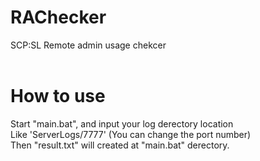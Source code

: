 # RAChecker
SCP:SL Remote admin usage chekcer<br>
<br>
# How to use
Start "main.bat", and input your log derectory location<br>
Like 'ServerLogs/7777' (You can change the port number)<br>
Then "result.txt" will created at "main.bat" derectory.<br>
